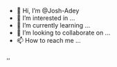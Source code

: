 - 👋 Hi, I’m @Josh-Adey
- 👀 I’m interested in ...
- 🌱 I’m currently learning ...
- 💞️ I’m looking to collaborate on ...
- 📫 How to reach me ...

<!---
Josh-Adey/Josh-Adey is a ✨ special ✨ repository because its `README.md` (this file) appears on your GitHub profile.
You can click the Preview link to take a look at your changes.
--->
,,
